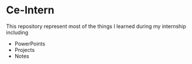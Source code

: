 # Ce-Intern
This repository represent most of the things I learned during my internship including 
+ PowerPoints
+ Projects
+ Notes
